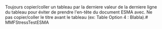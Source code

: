 Toujours copier/coller un tableau par la derniere valeur de la derniere ligne du tableau pour éviter de prendre l'en-tête du document ESMA avec. 
Ne pas copier/coller le titre avant le tableau (ex: Table Option 4 : Blabla).# MMFStressTestESMA

